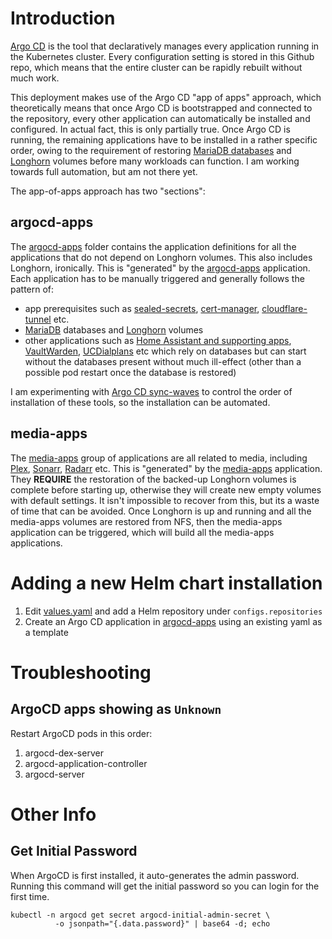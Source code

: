 # Introduction
[Argo CD](https://github.com/argoproj/argo-cd) is the tool that declaratively manages every application running in the Kubernetes cluster. Every configuration setting is stored in this Github repo, which means that the entire cluster can be rapidly rebuilt without much work.

This deployment makes use of the Argo CD "app of apps" approach, which theoretically means that once Argo CD is bootstrapped and connected to the repository, every other application can automatically be installed and configured. In actual fact, this is only partially true. Once Argo CD is running, the remaining applications have to be installed in a rather specific order, owing to the requirement of restoring [MariaDB databases](/manifests/mariadb) and [Longhorn](/manifests/longhorn) volumes before many workloads can function. I am working towards full automation, but am not there yet.

The app-of-apps approach has two "sections": 

## argocd-apps
The [argocd-apps](/argocd/argocd-apps) folder contains the application definitions for all the applications that do not depend on Longhorn volumes. This also includes Longhorn, ironically. This is "generated" by the [argocd-apps](/argocd/argocd-apps.yaml) application. Each application has to be manually triggered and generally follows the pattern of:
* app prerequisites such as [sealed-secrets](/manifests/sealed-secrets), [cert-manager](/manifests/cert-manager), [cloudflare-tunnel](/manifests/cloudflare-tunnel) etc.
* [MariaDB](/manifests/mariadb) databases and [Longhorn](/longhorn) volumes
* other applications such as [Home Assistant and supporting apps](/manifests/home-automation), [VaultWarden](/manifests/vaultwarden), [UCDialplans](/manifests/ucdialplans) etc which rely on databases but can start without the databases present without much ill-effect (other than a possible pod restart once the database is restored)

I am experimenting with [Argo CD sync-waves](https://argo-cd.readthedocs.io/en/stable/user-guide/sync-waves/) to control the order of installation of these tools, so the installation can be automated.

## media-apps
The [media-apps](/manifests/media-apps) group of applications are all related to media, including [Plex](/manifests/media-apps/plex), [Sonarr](/manifests/media-apps/sonarr), [Radarr](/manifests/media-apps/radarr) etc. This is "generated" by the [media-apps](/argocd-apps/media-apps.yaml) application. They **REQUIRE** the restoration of the backed-up Longhorn volumes is complete before starting up, otherwise they will create new empty volumes with default settings. It isn't impossible to recover from this, but its a waste of time that can be avoided. Once Longhorn is up and running and all the media-apps volumes are restored from NFS, then the media-apps application can be triggered, which will build all the media-apps applications.

# Adding a new Helm chart installation
1. Edit [values.yaml](/argocd/values.yaml) and add a Helm repository under `configs.repositories`
2. Create an Argo CD application in [argocd-apps](/argocd-apps) using an existing yaml as a template

# Troubleshooting
## ArgoCD apps showing as `Unknown`
Restart ArgoCD pods in this order:
1. argocd-dex-server
2. argocd-application-controller
3. argocd-server

# Other Info
## Get Initial Password
When ArgoCD is first installed, it auto-generates the admin password. Running this command will get the initial password so you can login for the first time.
```
kubectl -n argocd get secret argocd-initial-admin-secret \
          -o jsonpath="{.data.password}" | base64 -d; echo
```